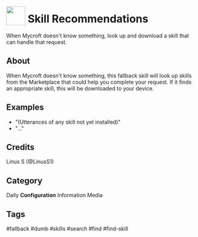 # <img src='https://rawgit.com/FortAwesome/Font-Awesome/master/svgs/solid/brain.svg' card_color='#FD9E66' width='50' height='50' style='vertical-align:bottom'/> Skill Recommendations
When Mycroft doesn't know something, look up and download a skill that can handle that request.

## About 
When Mycroft doesn't know something, this fallback skill will look up skills from the Marketplace that could help you complete your request. If it finds an appropriate skill, this will be downloaded to your device.

## Examples 
* "(Utterances of any skill not yet installed)"
* "..."

## Credits 
Linus S (@LinusS1)

## Category
Daily
**Configuration**
Information
Media

## Tags
#fallback
#dumb
#skills
#search
#find
#find-skill
